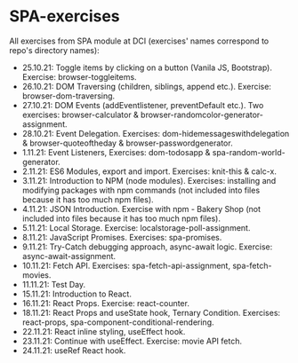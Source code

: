 # SPA-exercises

All exercises from SPA module at DCI (exercises' names correspond to repo's directory names):

- 25.10.21: Toggle items by clicking on a button (Vanila JS, Bootstrap). Exercise: browser-toggleitems.
- 26.10.21: DOM Traversing (children, siblings, append etc.). Exercise: browser-dom-traversing.
- 27.10.21: DOM Events (addEventlistener, preventDefault etc.). Two exercises: browser-calculator & browser-randomcolor-generator-assignment.
- 28.10.21: Event Delegation. Exercises: dom-hidemessageswithdelegation & browser-quoteoftheday & browser-passwordgenerator.
- 1.11.21: Event Listeners, Exercises: dom-todosapp & spa-random-world-generator.
- 2.11.21: ES6 Modules, export and import. Exercises: knit-this & calc-x.
- 3.11.21: Introduction to NPM (node modules). Exercises: installing and modifying packages with npm commands (not included into files because it has too much npm files).
- 4.11.21: JSON Introduction. Exercise with npm - Bakery Shop (not included into files because it has too much npm files).
- 5.11.21: Local Storage. Exercise: localstorage-poll-assignment.
- 8.11.21: JavaScript Promises. Exercises: spa-promises.
- 9.11.21: Try-Catch debugging approach, async-await logic. Exercise: async-await-assignment.
- 10.11.21: Fetch API. Exercises: spa-fetch-api-assignment, spa-fetch-movies.
- 11.11.21: Test Day.
- 15.11.21: Introduction to React.
- 16.11.21: React Props. Exercise: react-counter.
- 18.11.21: React Props and useState hook, Ternary Condition. Exercises: react-props, spa-component-conditional-rendering.
- 22.11.21: React inline styling, useEffect hook.
- 23.11.21: Continue with useEffect. Exercise: movie API fetch.
- 24.11.21: useRef React hook.
